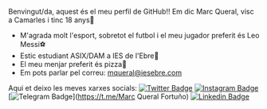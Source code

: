Benvingut/da, aquest és el meu perfil de GitHub!!
Em dic Marc Queral, visc a Camarles i tinc 18 anys🔞

  - M'agrada molt l'esport, sobretot el futbol i el meu jugador preferit és Leo Messi⚽
  - Estic estudiant ASIX/DAM a IES de l'Ebre📘
  - El meu menjar preferit és pizza🍕
  - Em pots parlar pel correu: mqueral@iesebre.com

Aqui et deixo les meves xarxes socials:
[![Twitter Badge](https://img.shields.io/badge/-Twitter-00acee?style=flat-square&logo=Twitter&logoColor=white)](https://twitter.com/Marc)
[![Instagram Badge](https://img.shields.io/badge/-Instagram-e4405f?style=flat-square&logo=Instagram&logoColor=white)](https://instagram.com/marc_q.f)
[![Telegram Badge](https://img.shields.io/badge/-Telegram-0088cc?style=flat-square&logo=Telegram&logoColor=white)](https://t.me/Marc Queral Fortuño)
[![Linkedin Badge](https://img.shields.io/badge/-LinkedIn-0e76a8?style=flat-square&logo=Linkedin&logoColor=white)](https://linkedin.com/)
